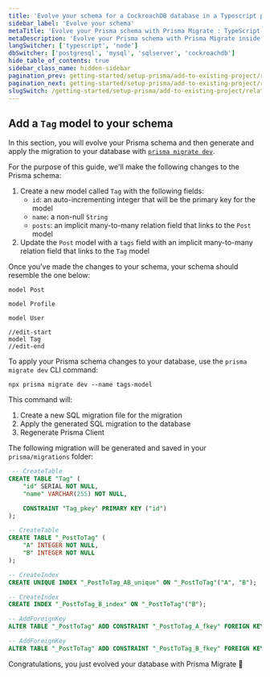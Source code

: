 ```yaml
---
title: 'Evolve your schema for a CockroachDB database in a Typescript project'
sidebar_label: 'Evolve your schema'
metaTitle: 'Evolve your Prisma schema with Prisma Migrate : TypeScript-cockroachdb'
metaDescription: 'Evolve your Prisma schema with Prisma Migrate inside of your TypeScript and CockroachDB project'
langSwitcher: ['typescript', 'node']
dbSwitcher: ['postgresql', 'mysql', 'sqlserver', 'cockroachdb']
hide_table_of_contents: true
sidebar_class_name: hidden-sidebar
pagination_prev: getting-started/setup-prisma/add-to-existing-project/relational-databases/querying-the-database-typescript-cockroachdb
pagination_next: getting-started/setup-prisma/add-to-existing-project/relational-databases/next-steps
slugSwitch: /getting-started/setup-prisma/add-to-existing-project/relational-databases/evolve-your-schema-
---
```


## Add a `Tag` model to your schema

In this section, you will evolve your Prisma schema and then generate and apply the migration to your database with [`prisma migrate dev`](/orm/reference/prisma-cli-reference#migrate-dev).

For the purpose of this guide, we'll make the following changes to the Prisma schema:

1. Create a new model called `Tag` with the following fields:
   - `id`: an auto-incrementing integer that will be the primary key for the model
   - `name`: a non-null `String`
   - `posts`: an implicit many-to-many relation field that links to the `Post` model
2. Update the `Post` model with a `tags` field with an implicit many-to-many relation field that links to the `Tag` model

Once you've made the changes to your schema, your schema should resemble the one below:

```prisma file=prisma/schema.prisma highlight=9,27-31;edit showLineNumbers
model Post

model Profile

model User

//edit-start
model Tag
//edit-end
```

To apply your Prisma schema changes to your database, use the `prisma migrate dev` CLI command:

```terminal copy
npx prisma migrate dev --name tags-model
```

This command will:

1. Create a new SQL migration file for the migration
1. Apply the generated SQL migration to the database
1. Regenerate Prisma Client

The following migration will be generated and saved in your `prisma/migrations` folder:

```sql file=prisma/migrations/TIMESTAMP_tags_model.sql showLineNumbers
 -- CreateTable
CREATE TABLE "Tag" (
    "id" SERIAL NOT NULL,
    "name" VARCHAR(255) NOT NULL,

    CONSTRAINT "Tag_pkey" PRIMARY KEY ("id")
);

-- CreateTable
CREATE TABLE "_PostToTag" (
    "A" INTEGER NOT NULL,
    "B" INTEGER NOT NULL
);

-- CreateIndex
CREATE UNIQUE INDEX "_PostToTag_AB_unique" ON "_PostToTag"("A", "B");

-- CreateIndex
CREATE INDEX "_PostToTag_B_index" ON "_PostToTag"("B");

-- AddForeignKey
ALTER TABLE "_PostToTag" ADD CONSTRAINT "_PostToTag_A_fkey" FOREIGN KEY ("A") REFERENCES "Post"("id") ON DELETE CASCADE ON UPDATE CASCADE;

-- AddForeignKey
ALTER TABLE "_PostToTag" ADD CONSTRAINT "_PostToTag_B_fkey" FOREIGN KEY ("B") REFERENCES "Tag"("id") ON DELETE CASCADE ON UPDATE CASCADE;
```

Congratulations, you just evolved your database with Prisma Migrate 🚀
